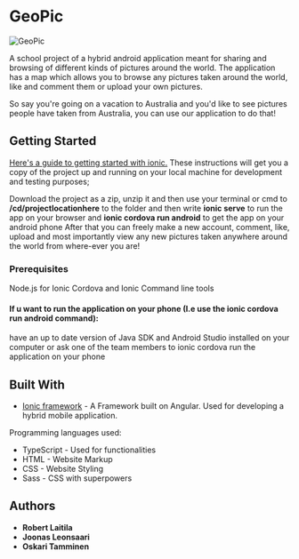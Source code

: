 # GeoPic

![GeoPic](https://media.giphy.com/media/1wpOo7bRazya58qvfQ/giphy.gif)

A school project of a hybrid android application meant for sharing and browsing of different kinds of pictures around the world. The application has a map which allows you to browse any pictures taken around the world, like and comment them or upload your own pictures.

So say you're going on a vacation to Australia and you'd like to see pictures people have taken from Australia, you can use our application to do that!

## Getting Started

[Here's a guide to getting started with ionic.](https://ionicframework.com/getting-started) 
These instructions will get you a copy of the project up and running on your local machine for development and testing purposes;

Download the project as a zip, unzip it and then use your terminal or cmd to **/cd/projectlocationhere** to the folder and then write **ionic serve** to run the app on your browser and **ionic cordova run android** to get the app on your android phone
After that you can freely make a new account, comment, like, upload and most importantly view any new pictures taken anywhere around the world from where-ever you are!

### Prerequisites
Node.js for Ionic
Cordova and Ionic Command line tools
#### If u want to run the application on your phone (I.e use the ionic cordova run android command):
have an up to date version of Java SDK and Android Studio installed on your computer
or ask one of the team members to ionic cordova run the application on your phone


## Built With
* [Ionic framework](https://ionicframework.com/getting-started) - A Framework built on Angular. Used for developing a hybrid mobile application.

Programming languages used:
* TypeScript - Used for functionalities
* HTML - Website Markup
* CSS - Website Styling
* Sass - CSS with superpowers

## Authors

* **Robert Laitila**
* **Joonas Leonsaari**
* **Oskari Tamminen**
